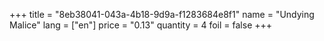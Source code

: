 +++
title = "8eb38041-043a-4b18-9d9a-f1283684e8f1"
name = "Undying Malice"
lang = ["en"]
price = "0.13"
quantity = 4
foil = false
+++
